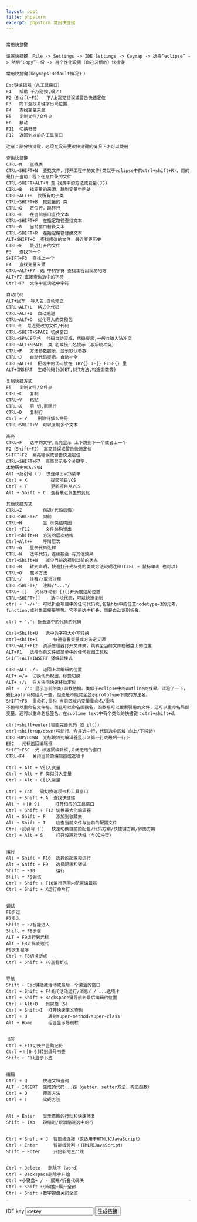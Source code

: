 ```yaml
---
layout: post
title: phpstorm
excerpt: phpstorm 常用快捷键
---
```


```

常用快捷键 

设置快捷键：File -> Settings -> IDE Settings -> Keymap -> 选择“eclipse” -> 然后“Copy”一份 -> 再个性化设置（自己习惯的）快捷键

常用快捷键(keymaps:Default情况下)

Esc键编辑器（从工具窗口）
F1   帮助 千万别按,很卡!
F2（Shift+F2）  下/上高亮错误或警告快速定位
F3   向下查找关键字出现位置
F4   查找变量来源
F5   复制文件/文件夹
F6   移动
F11  切换书签
F12  返回到以前的工具窗口

注意：部分快捷键，必须在没有更改快捷键的情况下才可以使用

查询快捷键
CTRL+N   查找类
CTRL+SHIFT+N  查找文件，打开工程中的文件(类似于eclipse中的ctrl+shift+R)，目的是打开当前工程下任意目录的文件
CTRL+SHIFT+ALT+N 查 找类中的方法或变量(JS)
CIRL+B   找变量的来源，跳到变量申明处
CTRL+ALT+B  找所有的子类
CTRL+SHIFT+B  找变量的 类
CTRL+G   定位行，跳转行
CTRL+F   在当前窗口查找文本
CTRL+SHIFT+F  在指定路径查找文本
CTRL+R   当前窗口替换文本
CTRL+SHIFT+R  在指定路径替换文本
ALT+SHIFT+C  查找修改的文件，最近变更历史
CTRL+E   最近打开的文件
F3   查找下一个
SHIFT+F3  查找上一个
F4   查找变量来源
CTRL+ALT+F7  选 中的字符 查找工程出现的地方
ALT+F7 直接查询选中的字符
Ctrl+F7  文件中查询选中字符

自动代码
ALT+回车  导入包,自动修正
CTRL+ALT+L  格式化代码
CTRL+ALT+I  自动缩进
CTRL+ALT+O  优化导入的类和包
CTRL+E  最近更改的文件/代码
CTRL+SHIFT+SPACE 切换窗口
CTRL+SPACE空格  代码自动完成，代码提示,一般与输入法冲突
CTRL+ALT+SPACE  类 名或接口名提示（与系统冲突）
CTRL+P   方法参数提示，显示默认参数
CTRL+J   自动代码提示，自动补全
CTRL+ALT+T  把选中的代码放在 TRY{} IF{} ELSE{} 里
ALT+INSERT  生成代码(如GET,SET方法,构造函数等)

复制快捷方式
F5   复制文件/文件夹
CTRL+C   复制
CTRL+V   粘贴
CTRL+X   剪 切,删除行
CTRL+D   复制行
Ctrl + Y    删除行插入符号
CTRL+SHIFT+V  可以复制多个文本 

高亮
CTRL+F   选中的文字,高亮显示 上下跳到下一个或者上一个
F2（Shift+F2） 高亮错误或警告快速定位
SHIFT+F2  高亮错误或警告快速定位
CTRL+SHIFT+F7  高亮显示多个关键字. 
本地历史VCS/SVN
Alt +反引号（'） 快速弹出VCS菜单
Ctrl + K         提交项目VCS
Ctrl + T         更新项目从VCS
Alt + Shift + C  查看最近发生的变化

其他快捷方式
CTRL+Z        倒退(代码后悔)
CTRL+SHIFT+Z  向前
CTRL+H        显 示类结构图
Ctrl +F12      文件结构弹出
Ctrl+Shift+H  方法的层次结构
Ctrl+Alt+H    呼叫层次
CTRL+Q   显示代码注释
CTRL+W   选中代码，连续按会 有其他效果
Ctrl+Shift+W   减少当前选择到以前的状态
CTRL+B   转到声明，快速打开光标处的类或方法说明注释(CTRL + 鼠标单击 也可以)
CTRL+O   魔术方法
CTRL+/   注释//取消注释  
CTRL+SHIFT+/  注释/*...*/
CTRL+ []   光标移动到 {}[]开头或结尾位置
CTRL+SHIFT+[]    选中块代码，可以快速复制
ctrl + '-/+': 可以折叠项目中的任何代码块,包括htm中的任意nodetype=3的元素，function,或对象直接量等等。它不是选中折叠，而是自动识别折叠。

ctrl + '.': 折叠选中的代码的代码

Ctrl+Shift+U   选中的字符大小写转换
ctrl+shift+i      快速查看变量或方法定义源
CTRL+ALT+F12  资源管理器打开文件夹，跳转至当前文件在磁盘上的位置
ALT+F1   选择当前文件或菜单中的任何视图工具栏
SHIFT+ALT+INSERT 竖编辑模式

CTRL+ALT ←/→  返回上次编辑的位置
ALT+ ←/→  切换代码视图，标签切换
ALT+ ↑/↓  在方法间快速移动定位
alt + '7': 显示当前的类/函数结构。类似于eclipse中的outline的效果。试验了一下，要比aptana的给力一些，但还是不能完全显示prototype下面的方法名。
SHIFT+F6  重命名,重构 当前区域内变量重命名/重构
不但可以重命名文件名，而且可以命名函数名，函数名可以搜索引用的文件，还可以重命名局部变量。还可以重命名标签名。在sublime text中有个类似的快捷键：ctrl+shift+d。

ctrl+shift+enter(智能完善代码 如 if()) 
ctrl+shift+up/down(移动行、合并选中行，代码选中区域 向上/下移动) 
CTRL+UP/DOWN  光标跳转到编辑器显示区第一行或最后一行下
ESC   光标返回编辑框
SHIFT+ESC  光 标返回编辑框,关闭无用的窗口
CTRL+F4   关闭当前的编辑器或选项卡

Ctrl + Alt + V引入变量
Ctrl + Alt + F 类似引入变量
Ctrl + Alt + C引入常量

Ctrl + Tab   键切换选项卡和工具窗口
Ctrl + Shift + A  查找快捷键
Alt + ＃[0-9]      打开相应的工具窗口
Ctrl + Shift + F12 切换最大化编辑器
Alt + Shift + F    添加到收藏夹
Alt + Shift + I    检查当前文件与当前的配置文件
Ctrl +反引号（`）  快速切换目前的配色/代码方案/快捷键方案/界面方案
Ctrl + Alt + S     打开设置对话框（与QQ冲突）


运行
Alt + Shift + F10  选择的配置和运行
Alt + Shift + F9   选择配置和调试
Shift + F10        运行
Shift + F9调试
Ctrl + Shift + F10运行范围内配置编辑器
Ctrl + Shift + X运行命令行


调试
F8步过
F7步入
Shift + F7智能进入
Shift + F8步骤
ALT + F9运行到光标
Alt + F8计算表达式
F9恢复程序
Ctrl + F8切换断点
Ctrl + Shift + F8查看断点


导航
Shift + Esc键隐藏活动或最后一个激活的窗口
Ctrl + Shift + F4关闭活动运行/消息/ / ...选项卡
Ctrl + Shift + Backspace键导航到最后编辑的位置
Ctrl + Alt+B   到实施（S）
Ctrl + Shift+I  打开快速定义查询
Ctrl + U        转到super-method/super-class
Alt + Home      组合显示导航栏


书签
Ctrl + F11切换书签助记符
Ctrl +＃[0-9]转到编号书签
Shift + F11显示书签


编辑
Ctrl + Q      快速文档查询
ALT + INSERT  生成的代码...器（getter，setter方法，构造函数）
Ctrl + O      覆盖方法
Ctrl + I      实现方法


Alt + Enter   显示意图的行动和快速修复
Shift + Tab   键缩进/取消缩进选中的行


Ctrl + Shift + J  智能线连接（仅适用于HTML和JavaScript）
Ctrl + Enter      智能线分割（HTML和JavaScript）
Shift + Enter     开始新的生产线


Ctrl + Delete   删除字（word）
Ctrl + Backspace删除字开始
Ctrl +小键盘+ / - 展开/折叠代码块
Ctrl + Shift +小键盘+展开全部
Ctrl + Shift +数字键盘关闭全部

```
-----


<p>IDE key <input type="text" value="idekey" id="idekey" onfocus="document.getElementById('output').innerHTML=''" />
<input type="button" value="生成链接" onclick="document.getElementById('output').innerHTML = document.getElementById('tpl').value.replace('idekey', document.getElementById('idekey').value)" /></p>
<textarea id="tpl" style="display:none">
请用鼠标按住这两个链接并拖拽到收藏夹：<a id="enable-xdebug" href="javascript:(function(){document.cookie='XDEBUG_SESSION='+'idekey'+';path=/;';})()">启用XDebug</a>、
<a href="javascript:(function(){document.cookie='XDEBUG_SESSION='+''+';expires=Mon, 05 Jul 2000 00:00:00 GMT;path=/;';})()">停用XDebug</a>。
</textarea>


